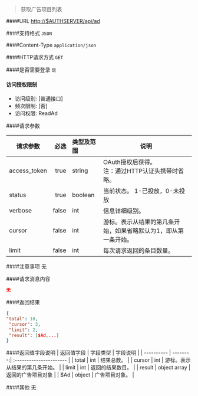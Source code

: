 
> 获取广告项目列表

####URL
<http://$AUTHSERVER/api/ad>

####支持格式
`JSON`

####Content-Type
`application/json`

####HTTP请求方式
`GET`

####是否需要登录
`是`

#### 访问授权限制
* 访问级别: [普通接口]
* 频次限制: [否]
* 访问权限: ReadAd


####请求参数

| 请求参数      |    必选 | 类型及范围  | 说明                                |
| ------------- | -------:| :---------- | ----------------------------------- |
| access_token  | true    | string      | OAuth授权后获得。</br>注：通过HTTP认证头携带时省略。 |
| status | true |   boolean | 当前状态。 1-已投放，0-未投放|
| verbose | false   | int | 信息详细级别。 |
| cursor |  false   | int | 游标。表示从结果的第几条开始，如果省略默认为1，即从第一条开始。 |
| limit |   false   | int | 每次请求返回的条目数量。 |


####注意事项
无

####请求消息内容
``` JSON
无
```

####返回结果
``` JSON
{
"total": 10,
 "cursor": 3,
 "limit": 2,
 "result": [$Ad,...]
}

```
####返回值字段说明
| 返回值字段 | 字段类型 | 字段说明                |
| ---------- | --------:| :---------------------- |
| total   | int | 结果总数。 |
| cursor  | int | 游标。表示从结果的第几条开始。 |
| limit   | int | 返回的结果数目。 |
| result  | object array    | 返回的广告项目对象 |
| $Ad | object  | 广告项目对象。 |


####其他
无
